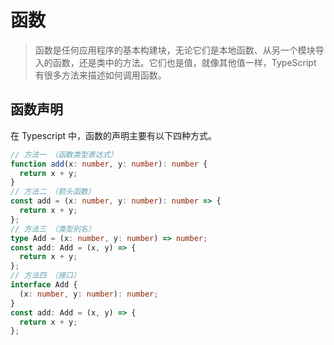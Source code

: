 # 函数

> 函数是任何应用程序的基本构建块，无论它们是本地函数、从另一个模块导入的函数，还是类中的方法。它们也是值，就像其他值一样，TypeScript 有很多方法来描述如何调用函数。

## 函数声明

在 Typescript 中，函数的声明主要有以下四种方式。

```typescript
// 方法一 （函数类型表达式）
function add(x: number, y: number): number {
  return x + y;
}
// 方法二 （箭头函数）
const add = (x: number, y: number): number => {
  return x + y;
};
// 方法三 （类型别名）
type Add = (x: number, y: number) => number;
const add: Add = (x, y) => {
  return x + y;
};
// 方法四 （接口）
interface Add {
  (x: number, y: number): number;
}
const add: Add = (x, y) => {
  return x + y;
};
```
